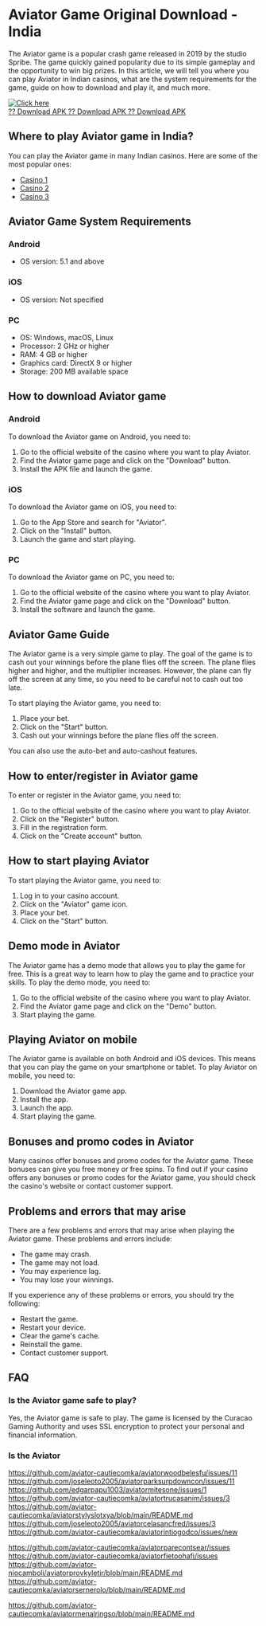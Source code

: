 

# Aviator Game Original Download - India

The Aviator game is a popular crash game released in 2019 by the studio
Spribe. The game quickly gained popularity due to its simple gameplay
and the opportunity to win big prizes. In this article, we will tell you
where you can play Aviator in Indian casinos, what are the system
requirements for the game, guide on how to download and play it, and
much more.

[![Click
here](https://readscoops.com/wp-content/uploads/2023/03/Readscoop-aviator-1-1.jpg)](https://traff.sbs/deff?key=aviator+game+original+download)\
[?? Download APK ?? Download APK ?? Download
APK](https://traff.sbs/deff?key=aviator+game+original+download)




## Where to play Aviator game in India?

You can play the Aviator game in many Indian casinos. Here are some of
the most popular ones:

-   [Casino 1](\%22#\%22)
-   [Casino 2](\%22#\%22)
-   [Casino 3](\%22#\%22)

## Aviator Game System Requirements

### Android

-   OS version: 5.1 and above

### iOS

-   OS version: Not specified

### PC

-   OS: Windows, macOS, Linux
-   Processor: 2 GHz or higher
-   RAM: 4 GB or higher
-   Graphics card: DirectX 9 or higher
-   Storage: 200 MB available space

## How to download Aviator game

### Android

To download the Aviator game on Android, you need to:

1.  Go to the official website of the casino where you want to play
    Aviator.
2.  Find the Aviator game page and click on the "Download" button.
3.  Install the APK file and launch the game.

### iOS

To download the Aviator game on iOS, you need to:

1.  Go to the App Store and search for "Aviator".
2.  Click on the "Install" button.
3.  Launch the game and start playing.

### PC

To download the Aviator game on PC, you need to:

1.  Go to the official website of the casino where you want to play
    Aviator.
2.  Find the Aviator game page and click on the "Download" button.
3.  Install the software and launch the game.

## Aviator Game Guide

The Aviator game is a very simple game to play. The goal of the game is
to cash out your winnings before the plane flies off the screen. The
plane flies higher and higher, and the multiplier increases. However,
the plane can fly off the screen at any time, so you need to be careful
not to cash out too late.

To start playing the Aviator game, you need to:

1.  Place your bet.
2.  Click on the "Start" button.
3.  Cash out your winnings before the plane flies off the screen.

You can also use the auto-bet and auto-cashout features.

## How to enter/register in Aviator game

To enter or register in the Aviator game, you need to:

1.  Go to the official website of the casino where you want to play
    Aviator.
2.  Click on the "Register" button.
3.  Fill in the registration form.
4.  Click on the "Create account" button.

## How to start playing Aviator

To start playing the Aviator game, you need to:

1.  Log in to your casino account.
2.  Click on the "Aviator" game icon.
3.  Place your bet.
4.  Click on the "Start" button.

## Demo mode in Aviator

The Aviator game has a demo mode that allows you to play the game for
free. This is a great way to learn how to play the game and to practice
your skills. To play the demo mode, you need to:

1.  Go to the official website of the casino where you want to play
    Aviator.
2.  Find the Aviator game page and click on the "Demo" button.
3.  Start playing the game.

## Playing Aviator on mobile

The Aviator game is available on both Android and iOS devices. This
means that you can play the game on your smartphone or tablet. To play
Aviator on mobile, you need to:

1.  Download the Aviator game app.
2.  Install the app.
3.  Launch the app.
4.  Start playing the game.

## Bonuses and promo codes in Aviator

Many casinos offer bonuses and promo codes for the Aviator game. These
bonuses can give you free money or free spins. To find out if your
casino offers any bonuses or promo codes for the Aviator game, you
should check the casino\'s website or contact customer support.

## Problems and errors that may arise

There are a few problems and errors that may arise when playing the
Aviator game. These problems and errors include:

-   The game may crash.
-   The game may not load.
-   You may experience lag.
-   You may lose your winnings.

If you experience any of these problems or errors, you should try the
following:

-   Restart the game.
-   Restart your device.
-   Clear the game\'s cache.
-   Reinstall the game.
-   Contact customer support.

## FAQ

### Is the Aviator game safe to play?

Yes, the Aviator game is safe to play. The game is licensed by the
Curacao Gaming Authority and uses SSL encryption to protect your
personal and financial information.

### Is the Aviator

https://github.com/aviator-cautiecomka/aviatorwoodbelesfu/issues/11
https://github.com/joseleoto2005/aviatorparksurpdowncon/issues/11
https://github.com/edgarpapu1003/aviatormitesone/issues/1
https://github.com/aviator-cautiecomka/aviatortrucasanim/issues/3
https://github.com/aviator-cautiecomka/aviatorstylyslotxya/blob/main/README.md
https://github.com/joseleoto2005/aviatorcelasancfred/issues/3
https://github.com/aviator-cautiecomka/aviatorintiogodco/issues/new


https://github.com/aviator-cautiecomka/aviatorparecontsear/issues
https://github.com/aviator-cautiecomka/aviatorfietoohafi/issues
https://github.com/aviator-niocamboli/aviatorprovkyletir/blob/main/README.md
https://github.com/aviator-cautiecomka/aviatorsernerolo/blob/main/README.md

https://github.com/aviator-cautiecomka/aviatormenalringso/blob/main/README.md
